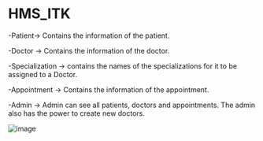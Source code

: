 # HMS_ITK

-Patient-> Contains the information of the patient.

-Doctor -> Contains the information of the doctor.

-Specialization -> contains the names of the specializations for it to be assigned to a Doctor.

-Appointment -> Contains the information of the appointment.

-Admin -> Admin can see all patients, doctors and appointments. The admin also has the power to create new doctors.

![image](https://user-images.githubusercontent.com/113386913/204570485-804e584d-92c2-4d93-8dec-07e3c615ed1d.png)
